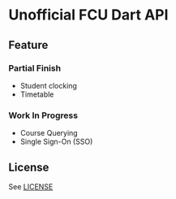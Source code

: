 # Unofficial FCU Dart API

## Feature

### Partial Finish

- Student clocking
- Timetable

### Work In Progress

- Course Querying
- Single Sign-On (SSO)

## License

See [LICENSE](LICENSE)
